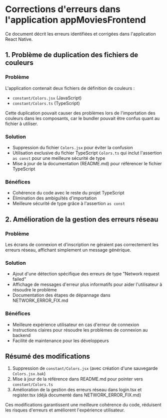 # Corrections d'erreurs dans l'application appMoviesFrontend

Ce document décrit les erreurs identifiées et corrigées dans l'application React Native.

## 1. Problème de duplication des fichiers de couleurs

### Problème
L'application contenait deux fichiers de définition de couleurs :
- `constant/Colors.jsx` (JavaScript)
- `constant/Colors.ts` (TypeScript)

Cette duplication pouvait causer des problèmes lors de l'importation des couleurs dans les composants, car le bundler pouvait être confus quant au fichier à utiliser.

### Solution
- Suppression du fichier `Colors.jsx` pour éviter la confusion
- Utilisation exclusive du fichier TypeScript `Colors.ts` qui inclut l'assertion `as const` pour une meilleure sécurité de type
- Mise à jour de la documentation (README.md) pour référencer le fichier TypeScript

### Bénéfices
- Cohérence du code avec le reste du projet TypeScript
- Élimination des ambiguïtés d'importation
- Meilleure sécurité de type grâce à l'assertion `as const`

## 2. Amélioration de la gestion des erreurs réseau

### Problème
Les écrans de connexion et d'inscription ne géraient pas correctement les erreurs réseau, affichant simplement un message générique.

### Solution
- Ajout d'une détection spécifique des erreurs de type "Network request failed"
- Affichage de messages d'erreur plus informatifs pour aider l'utilisateur à résoudre le problème
- Documentation des étapes de dépannage dans NETWORK_ERROR_FIX.md

### Bénéfices
- Meilleure expérience utilisateur en cas d'erreur de connexion
- Instructions claires pour résoudre les problèmes de connexion au backend
- Facilité de maintenance pour les développeurs

## Résumé des modifications

1. Suppression de `constant/Colors.jsx` (avec création d'une sauvegarde `Colors.jsx.bak`)
2. Mise à jour de la référence dans README.md pour pointer vers `constant/Colors.ts`
3. Amélioration de la gestion des erreurs réseau dans login.tsx et register.tsx (déjà documenté dans NETWORK_ERROR_FIX.md)

Ces modifications garantissent une meilleure cohérence du code, réduisent les risques d'erreurs et améliorent l'expérience utilisateur.
